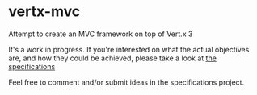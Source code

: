 # vertx-mvc
Attempt to create an MVC framework on top of Vert.x 3


It's a work in progress. If you're interested on what the actual objectives are, and how they could be achieved, please take a look at [the specifications](https://github.com/aesteve/vertx-mvc-specifications)

Feel free to comment and/or submit ideas in the specifications project.
